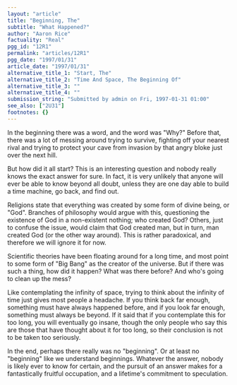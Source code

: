 ```yaml
---
layout: "article"
title: "Beginning, The"
subtitle: "What Happened?"
author: "Aaron Rice"
factuality: "Real"
pgg_id: "12R1"
permalink: "articles/12R1"
pgg_date: "1997/01/31"
article_date: "1997/01/31"
alternative_title_1: "Start, The"
alternative_title_2: "Time And Space, The Beginning Of"
alternative_title_3: ""
alternative_title_4: ""
submission_string: "Submitted by admin on Fri, 1997-01-31 01:00"
see_also: ["2U31"]
footnotes: {}
---
```

<div>
<p>In the beginning there was a word, and the word was "Why?" Before that, there was a lot of messing around trying to survive, fighting off your nearest rival and trying to protect your cave from invasion by that angry bloke just over the next hill.</p>
<p>But how did it all start? This is an interesting question and nobody really knows the exact answer for sure. In fact, it is very unlikely that anyone will ever be able to know beyond all doubt, unless they are one day able to build a time machine, go back, and find out.</p>
<p>Religions state that everything was created by some form of divine being, or "God". Branches of philosophy would argue with this, questioning the existence of God in a non-existent nothing; who created God? Others, just to confuse the issue, would claim that God created man, but in turn, man created God (or the other way around). This is rather paradoxical, and therefore we will ignore it for now.</p>
<p>Scientific theories have been floating around for a long time, and most point to some form of "Big Bang" as the creator of the universe. But if there was such a thing, how did it happen? What was there before? And who's going to clean up the mess?</p>
<p>Like contemplating the infinity of space, trying to think about the infinity of time just gives most people a headache. If you think back far enough, something must have always happened before, and if you look far enough, something must always be beyond. If it said that if you contemplate this for too long, you will eventually go insane, though the only people who say this are those that have thought about it for too long, so their conclusion is not to be taken too seriously.</p>
<p>In the end, perhaps there really was no "beginning". Or at least no "beginning" like we understand beginnings. Whatever the answer, nobody is likely ever to know for certain, and the pursuit of an answer makes for a fantastically fruitful occupation, and a lifetime's commitment to speculation.</p>
</div>
